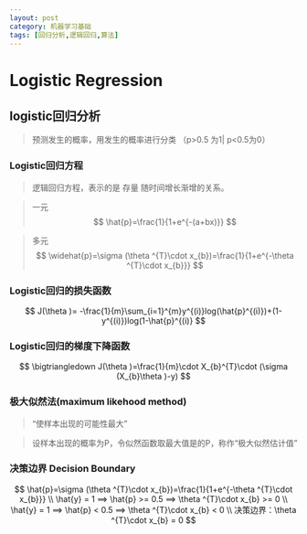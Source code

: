 ```yaml
---
layout: post
category: 机器学习基础
tags: [回归分析,逻辑回归,算法]
---
```


Logistic Regression
===============

## logistic回归分析

> 预测发生的概率，用发生的概率进行分类 （p>0.5 为1| p<0.5为0）

### Logistic回归方程

> 逻辑回归方程，表示的是 存量 随时间增长渐增的关系。

> 一元
$$
	\hat{p}=\frac{1}{1+e^{-(a+bx)}}
$$

> 多元
$$
\widehat{p}=\sigma (\theta ^{T}\cdot x_{b})=\frac{1}{1+e^{-\theta ^{T}\cdot x_{b}}}
$$

### Logistic回归的损失函数

$$
	J(\theta )= -\frac{1}{m}\sum_{i=1}^{m}y^{(i)}log(\hat{p}^{(i)})+(1-y^{(i)})log(1-\hat{p}^{(i)}
$$

### Logistic回归的梯度下降函数

$$
	\bigtriangledown J(\theta )=\frac{1}{m}\cdot X_{b}^{T}\cdot (\sigma (X_{b}\theta )-y)
$$

### 极大似然法(maximum likehood method)

> “使样本出现的可能性最大”

> 设样本出现的概率为P，令似然函数取最大值是的P，称作“极大似然估计值”

### 决策边界 Decision Boundary

$$
	\hat{p}=\sigma (\theta ^{T}\cdot x_{b})=\frac{1}{1+e^{-\theta ^{T}\cdot x_{b}}}		\\
	\hat{y} = 1 ==> \hat{p} >= 0.5 ==> \theta ^{T}\cdot x_{b} >= 0	\\
	\hat{y} = 1 ==> \hat{p} < 0.5 ==> \theta ^{T}\cdot x_{b} < 0  \\
	决策边界：\theta ^{T}\cdot x_{b} = 0
$$


